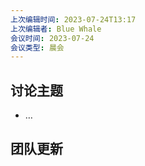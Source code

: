 ```yaml
---
上次编辑时间: 2023-07-24T13:17
上次编辑者: Blue Whale
会议时间: 2023-07-24
会议类型: 晨会
---
```

## 讨论主题

- …

  

## 团队更新